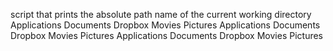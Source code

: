 script that prints the absolute path name of the current working directory
Applications    Documents   Dropbox Movies Pictures
Applications    Documents   Dropbox Movies Pictures
Applications    Documents   Dropbox Movies Pictures

